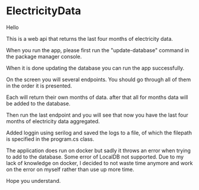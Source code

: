 # ElectricityData

Hello

This is a web api that returns the last four months of electricity data.

When you run the app, please first run the "update-database" command in the package manager console.

When it is done updating the database you can run the app successfully.

On the screen you will several endpoints. You should go through all of them in the order it is presented.

Each will return their own months of data. after that all for months data will be added to the database.

Then run the last endpoint and you will see that now you have the last four months of electricity data aggregated.

Added loggin using serilog and saved the logs to a file, of which the filepath is specified in the program.cs class.

The application does run on docker but sadly it throws an error when trying to add to the database. Some error of LocalDB not supported.
Due to my lack of knowledge on docker, I decided to not waste time anymore and work on the error on myself rather than use up more time.

Hope you understand.
